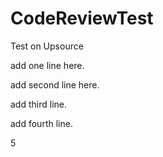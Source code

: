 # CodeReviewTest
Test on Upsource

add one line here.

add second line here.

add third line. 

add fourth line.

5
